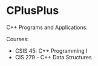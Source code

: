 # CPlusPlus
C++ Programs and Applications: 

Courses: 
- CSIS 45: C++ Programming I
- CIS 279 - C++ Data Structures
 
 
